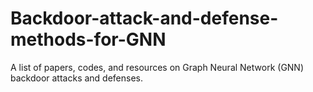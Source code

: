 # Backdoor-attack-and-defense-methods-for-GNN
A list of papers, codes, and resources on Graph Neural Network (GNN) backdoor attacks and defenses.
